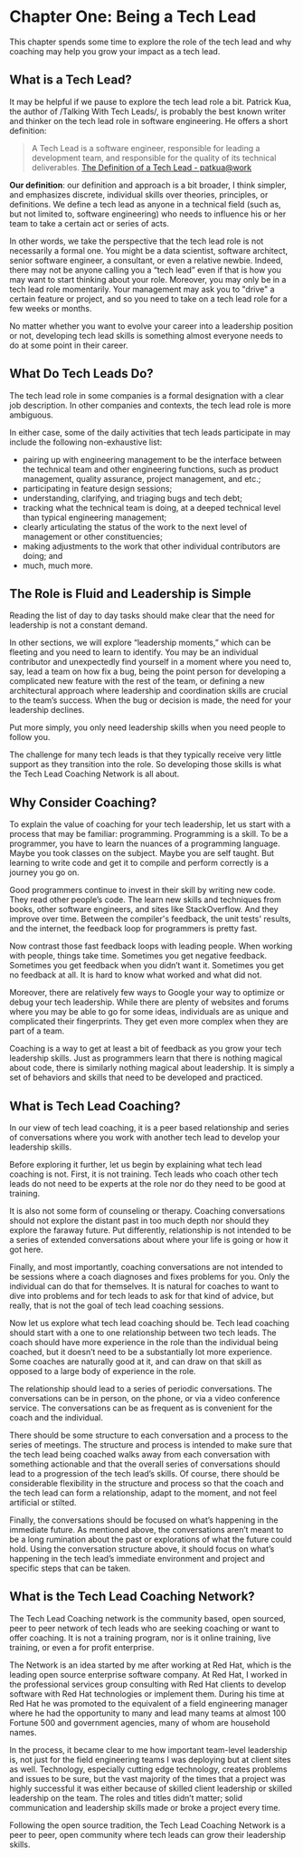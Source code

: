 # Chapter One: Being a Tech Lead

This chapter spends some time to explore the role of the tech lead and why coaching may help you grow your impact as a tech lead.

## What is a Tech Lead?

It may be helpful if we pause to explore the tech lead role a bit. Patrick Kua, the author of /Talking With Tech Leads/, is probably the best known writer and thinker on the tech lead role in software engineering. He offers a short definition:

> A Tech Lead is a software engineer, responsible for leading a development team, and responsible for the quality of its technical deliverables. [The Definition of a Tech Lead - patkua@work](https://www.thekua.com/atwork/2014/11/the-definition-of-a-tech-lead/)

**Our definition**: our definition and approach is a bit broader, I think simpler, and emphasizes discrete, individual skills over theories, principles, or definitions.  We define a tech lead as anyone in a technical field (such as, but not limited to, software engineering) who needs to influence his or her team to take a certain act or series of acts.

In other words, we take the perspective that the tech lead role is not necessarily a formal one. You might be a data scientist, software architect, senior software engineer, a consultant, or even a relative newbie. Indeed, there may not be anyone calling you a “tech lead” even if that is how you may want to start thinking about your role. Moreover, you may only be in a tech lead role momentarily. Your management may ask you to "drive" a certain feature or project, and so you need to take on a tech lead role for a few weeks or months.

No matter whether you want to evolve your career into a leadership position or not, developing tech lead skills is something almost everyone needs to do at some point in their career.

## What Do Tech Leads Do?

The tech lead role in some companies is a formal designation with a clear job description. In other companies and contexts, the tech lead role is more ambiguous. 

In either case, some of the daily activities that tech leads participate in may include the following non-exhaustive list:

* pairing up with engineering management to be the interface between the technical team and other engineering functions, such as product management, quality assurance, project management, and etc.;
* participating in feature design sessions;
* understanding, clarifying, and triaging bugs and tech debt;
* tracking what the technical team is doing, at a deeped technical level than typical engineering management;
* clearly articulating the status of the work to the next level of management or other constituencies;
* making adjustments to the work that other individual contributors are doing; and
* much, much more.

## The Role is Fluid and Leadership is Simple

Reading the list of day to day tasks should make clear that the need for leadership is not a constant demand. 

In other sections, we will explore “leadership moments,” which can be fleeting and you need to learn to identify. You may be an individual contributor and unexpectedly find yourself in a moment where you need to, say, lead a team on how fix a bug, being the point person for developing a complicated new feature with the rest of the team, or defining a new architectural approach where leadership and coordination skills are crucial to the team’s success. When the bug or decision is made, the need for your leadership declines.

Put more simply, you only need leadership skills when you need people to follow you. 

The challenge for many tech leads is that they typically receive very little support as they transition into the role. So developing those skills is what the Tech Lead Coaching Network is all about.

## Why Consider Coaching?

To explain the value of coaching for your tech leadership, let us start with a process that may be familiar: programming. Programming is a skill. To be a programmer, you have to learn the nuances of a programming language. Maybe you took classes on the subject. Maybe you are self taught. But learning to write code and get it to compile and perform correctly is a journey you go on.

Good programmers continue to invest in their skill by writing new code. They read other people’s code. The learn new skills and techniques from books, other software engineers, and sites like StackOverflow. And they improve over time. Between the compiler's feedback, the unit tests' results, and the internet, the feedback loop for programmers is pretty fast. 

Now contrast those fast feedback loops with leading people. When working with people, things take time. Sometimes you get negative feedback. Sometimes you get feedback when you didn’t want it. Sometimes you get no feedback at all. It is hard to know what worked and what did not.

Moreover, there are relatively few ways to Google your way to optimize or debug your tech leadership. While there are plenty of websites and forums where you may be able to go for some ideas, individuals are as unique and complicated their fingerprints. They get even more complex when they are part of a team.

Coaching is a way to get at least a bit of feedback as you grow your tech leadership skills. Just as programmers learn that there is nothing magical about code, there is similarly nothing magical about leadership. It is simply a set of behaviors and skills that need to be developed and practiced.

## What is Tech Lead Coaching?

In our view of tech lead coaching, it is a peer based relationship and series of conversations where you work with another tech lead to develop your leadership skills.

Before exploring it further, let us begin by explaining what tech lead coaching is not. First, it is not training. Tech leads who coach other tech leads do not need to be experts at the role nor do they need to be good at training.

It is also not some form of counseling or therapy. Coaching conversations should not explore the distant past in too much depth nor should they explore the faraway future. Put differently, relationship is not intended to be a series of extended conversations about where your life is going or how it got here.

Finally, and most importantly, coaching conversations are not intended to be sessions where a coach diagnoses and fixes problems for you.  Only the individual can do that for themselves. It is natural for coaches to want to dive into problems and for tech leads to ask for that kind of advice, but really, that is not the goal of tech lead coaching sessions.

Now let us explore what tech lead coaching should be. Tech lead coaching should start with a one to one relationship between two tech leads. The coach should have more experience in the role than the individual being coached, but it doesn’t need to be a substantially lot more experience. Some coaches are naturally good at it, and can draw on that skill as opposed to a large body of experience in the role.

The relationship should lead to a series of periodic conversations. The conversations can be in person, on the phone, or via a video conference service. The conversations can be as frequent as is convenient for the coach and the individual.

There should be some structure to each conversation and a process to the series of meetings. The structure and process is intended to make sure that the tech lead being coached walks away from each conversation with something actionable and that the overall series of conversations should lead to a progression of the tech lead’s skills. Of course, there should be considerable flexibility in the structure and process so that the coach and the tech lead can form a relationship, adapt to the moment, and not feel artificial or stilted.

Finally, the conversations should be focused on what’s happening in the immediate future. As mentioned above, the conversations aren’t meant to be a long rumination about the past or explorations of what the future could hold. Using the conversation structure above, it should focus on what’s happening in the tech lead’s immediate environment and project and specific steps that can be taken.

## What is the Tech Lead Coaching Network?

The Tech Lead Coaching network is the community based, open sourced, peer to peer network of tech leads who are seeking coaching or want to offer coaching. It is not a training program, nor is it online training, live training, or even a for profit enterprise.

The Network is an idea started by me after working at Red Hat, which is the leading open source enterprise software company. At Red Hat, I worked in the professional services group consulting with Red Hat clients to develop software with Red Hat technologies or implement them. During his time at Red Hat he was promoted to the equivalent of a field engineering manager where he had the opportunity to many and lead many teams at almost 100 Fortune 500 and government agencies, many of whom are household names.

In the process, it became clear to me how important team-level leadership is, not just for the field engineering teams I was deploying but at client sites as well. Technology, especially cutting edge technology, creates problems and issues to be sure, but the vast majority of the times that a project was highly successful it was either because of skilled client leadership or skilled leadership on the team. The roles and titles didn’t matter; solid communication and leadership skills made or broke a project every time.

Following the open source tradition, the Tech Lead Coaching Network is a peer to peer, open community where tech leads can grow their leadership skills.
